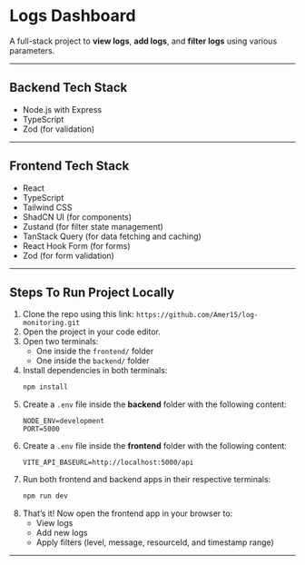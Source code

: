 
# Logs Dashboard

A full-stack project to **view logs**, **add logs**, and **filter logs** using various parameters.

---

## Backend Tech Stack

- Node.js with Express  
- TypeScript  
- Zod (for validation)  

---

## Frontend Tech Stack

- React  
- TypeScript  
- Tailwind CSS  
- ShadCN UI (for components)  
- Zustand (for filter state management)  
- TanStack Query (for data fetching and caching)  
- React Hook Form (for forms)  
- Zod (for form validation)

---

## Steps To Run Project Locally

1. Clone the repo using this link: `https://github.com/Amer15/log-monitoring.git`
2. Open the project in your code editor.
3. Open two terminals:
   - One inside the `frontend/` folder
   - One inside the `backend/` folder
4. Install dependencies in both terminals:
   ```bash
   npm install
   ```
5. Create a `.env` file inside the **backend** folder with the following content:
   ```env
   NODE_ENV=development
   PORT=5000
   ```
6. Create a `.env` file inside the **frontend** folder with the following content:
   ```env
   VITE_API_BASEURL=http://localhost:5000/api
   ```
7. Run both frontend and backend apps in their respective terminals:
   ```bash
   npm run dev
   ```
8. That’s it! Now open the frontend app in your browser to:
   - View logs  
   - Add new logs  
   - Apply filters (level, message, resourceId, and timestamp range)

---
